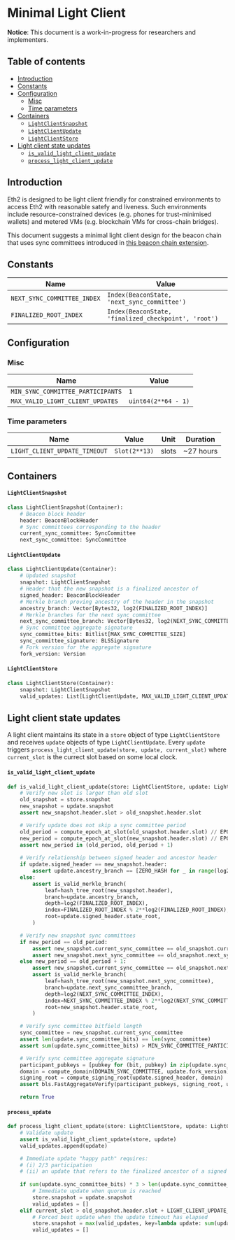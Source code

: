 # Minimal Light Client

**Notice**: This document is a work-in-progress for researchers and implementers.

## Table of contents

<!-- TOC -->
<!-- START doctoc generated TOC please keep comment here to allow auto update -->
<!-- DON'T EDIT THIS SECTION, INSTEAD RE-RUN doctoc TO UPDATE -->


- [Introduction](#introduction)
- [Constants](#constants)
- [Configuration](#configuration)
  - [Misc](#misc)
  - [Time parameters](#time-parameters)
- [Containers](#containers)
    - [`LightClientSnapshot`](#lightclientsnapshot)
    - [`LightClientUpdate`](#lightclientupdate)
    - [`LightClientStore`](#lightclientstore)
- [Light client state updates](#light-client-state-updates)
    - [`is_valid_light_client_update`](#is_valid_light_client_update)
    - [`process_light_client_update`](#process_light_client_update)

<!-- END doctoc generated TOC please keep comment here to allow auto update -->
<!-- /TOC -->

## Introduction

Eth2 is designed to be light client friendly for constrained environments to access Eth2 with reasonable satefy and liveness. Such environments include resource-constrained devices (e.g. phones for trust-minimised wallets) and metered VMs (e.g. blockchain VMs for cross-chain bridges).

This document suggests a minimal light client design for the beacon chain that uses sync committees introduced in [this beacon chain extension](./beacon-chain.md).

## Constants

| Name | Value |
| - | - |
| `NEXT_SYNC_COMMITTEE_INDEX` | `Index(BeaconState, 'next_sync_committee')` |
| `FINALIZED_ROOT_INDEX` | `Index(BeaconState, 'finalized_checkpoint', 'root')` |

## Configuration

### Misc

| Name | Value |
| - | - |
| `MIN_SYNC_COMMITTEE_PARTICIPANTS` | `1` |
| `MAX_VALID_LIGHT_CLIENT_UPDATES` | `uint64(2**64 - 1)` |

### Time parameters

| Name | Value | Unit | Duration |
| - | - | :-: | :-: |
| `LIGHT_CLIENT_UPDATE_TIMEOUT` | `Slot(2**13)` | slots | ~27 hours |

## Containers

#### `LightClientSnapshot`

```python
class LightClientSnapshot(Container):
    # Beacon block header
    header: BeaconBlockHeader
    # Sync committees corresponding to the header
    current_sync_committee: SyncCommittee
    next_sync_committee: SyncCommittee
```

#### `LightClientUpdate`

```python
class LightClientUpdate(Container):
    # Updated snapshot
    snapshot: LightClientSnapshot
    # Header that the new snapshot is a finalized ancestor of
    signed_header: BeaconBlockHeader
    # Merkle branch proving ancestry of the header in the snapshot
    ancestry_branch: Vector[Bytes32, log2(FINALIZED_ROOT_INDEX)]
    # Merkle branches for the next sync committee
    next_sync_committee_branch: Vector[Bytes32, log2(NEXT_SYNC_COMMITTEE_INDEX)]
    # Sync committee aggregate signature
    sync_committee_bits: Bitlist[MAX_SYNC_COMMITTEE_SIZE]
    sync_committee_signature: BLSSignature
    # Fork version for the aggregate signature
    fork_version: Version
```

#### `LightClientStore`

```python
class LightClientStore(Container):
    snapshot: LightClientSnapshot
    valid_updates: List[LightClientUpdate, MAX_VALID_LIGHT_CLIENT_UPDATES]
```

## Light client state updates

A light client maintains its state in a `store` object of type `LightClientStore` and receives `update` objects of type `LightClientUpdate`. Every `update` triggers `process_light_client_update(store, update, current_slot)` where `current_slot` is the currect slot based on some local clock.

#### `is_valid_light_client_update`

```python
def is_valid_light_client_update(store: LightClientStore, update: LightClientUpdate) -> bool:
    # Verify new slot is larger than old slot
    old_snapshot = store.snapshot
    new_snapshot = update.snapshot
    assert new_snapshot.header.slot > old_snapshot.header.slot

    # Verify update does not skip a sync committee period
    old_period = compute_epoch_at_slot(old_snapshot.header.slot) // EPOCHS_PER_SYNC_COMMITTEE_PERIOD
    new_period = compute_epoch_at_slot(new_snapshot.header.slot) // EPOCHS_PER_SYNC_COMMITTEE_PERIOD
    assert new_period in (old_period, old_period + 1)
    
    # Verify relationship between signed header and ancestor header
    if update.signed_header == new_snapshot.header:
        assert update.ancestry_branch == [ZERO_HASH for _ in range(log2(FINALIZED_ROOT_INDEX))]
    else:
        assert is_valid_merkle_branch(
            leaf=hash_tree_root(new_snapshot.header),
            branch=update.ancestry_branch,
            depth=log2(FINALIZED_ROOT_INDEX),
            index=FINALIZED_ROOT_INDEX % 2**log2(FINALIZED_ROOT_INDEX),
            root=update.signed_header.state_root,
        )        

    # Verify new snapshot sync committees
    if new_period == old_period:
        assert new_snapshot.current_sync_committee == old_snapshot.current_sync_committee
        assert new_snapshot.next_sync_committee == old_snapshot.next_sync_committee
    else new_period == old_period + 1:
        assert new_snapshot.current_sync_committee == old_snapshot.next_sync_committee
        assert is_valid_merkle_branch(
            leaf=hash_tree_root(new_snapshot.next_sync_committee),
            branch=update.next_sync_committee_branch,
            depth=log2(NEXT_SYNC_COMMITTEE_INDEX),
            index=NEXT_SYNC_COMMITTEE_INDEX % 2**log2(NEXT_SYNC_COMMITTEE_INDEX),
            root=new_snapshot.header.state_root,
        )

    # Verify sync committee bitfield length 
    sync_committee = new_snapshot.current_sync_committee
    assert len(update.sync_committee_bits) == len(sync_committee)
    assert sum(update.sync_committee_bits) > MIN_SYNC_COMMITTEE_PARTICIPANTS

    # Verify sync committee aggregate signature
    participant_pubkeys = [pubkey for (bit, pubkey) in zip(update.sync_committee_bits, sync_committee.pubkeys) if bit]
    domain = compute_domain(DOMAIN_SYNC_COMMITTEE, update.fork_version)
    signing_root = compute_signing_root(update.signed_header, domain)
    assert bls.FastAggregateVerify(participant_pubkeys, signing_root, update.sync_committee_signature)

    return True
```

#### `process_update`

```python
def process_light_client_update(store: LightClientStore, update: LightClientUpdate, current_slot: Slot) -> None:
    # Validate update
    assert is_valid_light_client_update(store, update)
    valid_updates.append(update)

    # Immediate update "happy path" requires:
    # (i) 2/3 participation
    # (ii) an update that refers to the finalized ancestor of a signed block, and not the signed block directly
    
    if sum(update.sync_committee_bits) * 3 > len(update.sync_committee_bits) * 2 and update.snapshot.header != update.signed_header:
        # Immediate update when quorum is reached
        store.snapshot = update.snapshot
        valid_updates = []
    elif current_slot > old_snapshot.header.slot + LIGHT_CLIENT_UPDATE_TIMEOUT:
        # Forced best update when the update timeout has elapsed
        store.snapshot = max(valid_updates, key=lambda update: sum(update.sync_committee_bits)).new_snapshot
        valid_updates = []
```
